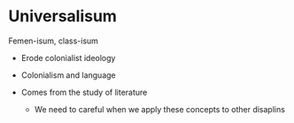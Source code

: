 Universalisum
=============

Femen-isum, class-isum


* Erode colonialist ideology
* Colonialism and language

* Comes from the study of literature
    * We need to careful when we apply these concepts to other disaplins
